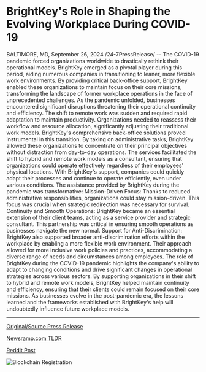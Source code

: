 # BrightKey's Role in Shaping the Evolving Workplace During COVID-19

BALTIMORE, MD, September 26, 2024 /24-7PressRelease/ -- The COVID-19 pandemic forced organizations worldwide to drastically rethink their operational models. BrightKey emerged as a pivotal player during this period, aiding numerous companies in transitioning to leaner, more flexible work environments. By providing critical back-office support, BrightKey enabled these organizations to maintain focus on their core missions, transforming the landscape of former workplace operations in the face of unprecedented challenges.   As the pandemic unfolded, businesses encountered significant disruptions threatening their operational continuity and efficiency. The shift to remote work was sudden and required rapid adaptation to maintain productivity. Organizations needed to reassess their workflow and resource allocation, significantly adjusting their traditional work models.   BrightKey's comprehensive back-office solutions proved instrumental in this transition. By taking on administrative tasks, BrightKey allowed these organizations to concentrate on their principal objectives without distraction from day-to-day operations. The services facilitated the shift to hybrid and remote work models as a consultant, ensuring that organizations could operate effectively regardless of their employees' physical locations. With BrightKey's support, companies could quickly adapt their processes and continue to operate efficiently, even under various conditions.  The assistance provided by BrightKey during the pandemic was transformative:   Mission-Driven Focus: Thanks to reduced administrative responsibilities, organizations could stay mission-driven. This focus was crucial when strategic redirection was necessary for survival.   Continuity and Smooth Operations: BrightKey became an essential extension of their client teams, acting as a service provider and strategic consultant. This partnership was critical in ensuring smooth operations as businesses navigate the new normal.   Support for Anti-Discrimination: BrightKey also supported broader anti-discrimination efforts within the workplace by enabling a more flexible work environment. Their approach allowed for more inclusive work policies and practices, accommodating a diverse range of needs and circumstances among employees.   The role of BrightKey during the COVID-19 pandemic highlights the company's ability to adapt to changing conditions and drive significant changes in operational strategies across various sectors. By supporting organizations in their shift to hybrid and remote work models, BrightKey helped maintain continuity and efficiency, ensuring that their clients could remain focused on their core missions. As businesses evolve in the post-pandemic era, the lessons learned and the frameworks established with BrightKey's help will undoubtedly influence future workplace models. 

---

[Original/Source Press Release](https://www.24-7pressrelease.com/press-release/514671/brightkeys-role-in-shaping-the-evolving-workplace-during-covid-19)
                    

[Newsramp.com TLDR](https://newsramp.com/curated-news/brightkey-s-transformative-role-in-shifting-to-remote-work-models/73b2e074b98663df9adc2eecd4c8ff17) 

 



[Reddit Post](https://www.reddit.com/r/HRnews/comments/1fpqfm5/brightkeys_transformative_role_in_shifting_to/) 



![Blockchain Registration](https://cdn.newsramp.app/24-7PressRelease/qrcode/249/26/jokeL4OR.webp)